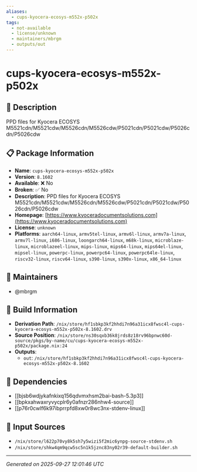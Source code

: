 ```yaml
---
aliases:
  - cups-kyocera-ecosys-m552x-p502x
tags:
  - not-available
  - license/unknown
  - maintainers/mbrgm
  - outputs/out
---
```


# cups-kyocera-ecosys-m552x-p502x

## 📝 Description

PPD files for Kyocera ECOSYS M5521cdn/M5521cdw/M5526cdn/M5526cdw/P5021cdn/P5021cdw/P5026cdn/P5026cdw

## 📋 Package Information

- **Name**: `cups-kyocera-ecosys-m552x-p502x`
- **Version**: `8.1602`
- **Available**: ❌ No
- **Broken**: ✅ No
- **Description**: PPD files for Kyocera ECOSYS M5521cdn/M5521cdw/M5526cdn/M5526cdw/P5021cdn/P5021cdw/P5026cdn/P5026cdw
- **Homepage**: [https://www.kyoceradocumentsolutions.com](https://www.kyoceradocumentsolutions.com)
- **License**: `unknown`
- **Platforms**: `aarch64-linux`, `armv5tel-linux`, `armv6l-linux`, `armv7a-linux`, `armv7l-linux`, `i686-linux`, `loongarch64-linux`, `m68k-linux`, `microblaze-linux`, `microblazeel-linux`, `mips-linux`, `mips64-linux`, `mips64el-linux`, `mipsel-linux`, `powerpc-linux`, `powerpc64-linux`, `powerpc64le-linux`, `riscv32-linux`, `riscv64-linux`, `s390-linux`, `s390x-linux`, `x86_64-linux`
## 👥 Maintainers

- @mbrgm


## 🔧 Build Information

- **Derivation Path**: `/nix/store/hf1sbkp3kf2hhdi7n96a31icx8fwsc4l-cups-kyocera-ecosys-m552x-p502x-8.1602.drv`
- **Source Position**: `/nix/store/ns30sqxb36k8jrds8z18rv96bpnwc60d-source/pkgs/by-name/cu/cups-kyocera-ecosys-m552x-p502x/package.nix:24`
- **Outputs**:
  - `out`:  `/nix/store/hf1sbkp3kf2hhdi7n96a31icx8fwsc4l-cups-kyocera-ecosys-m552x-p502x-8.1602`

## 🔗 Dependencies

- [[bjsb6wdjykafnkixq156qdvmxhsm2bai-bash-5.3p3]]
- [[bpkxahwaxryvycplr6y0afnzr286nhw4-source]]
- [[p76r0cwlf6k97ibprrpfd8xw0r8wc3nx-stdenv-linux]]

## 📁 Input Sources

- `/nix/store/l622p70vy8k5sh7y5wizi5f2mic6ynpg-source-stdenv.sh`
- `/nix/store/shkw4qm9qcw5sc5n1k5jznc83ny02r39-default-builder.sh`

---
*Generated on 2025-09-27 12:01:46 UTC*

